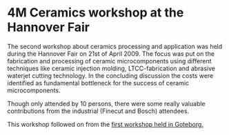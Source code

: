 # 4M Ceramics workshop at the Hannover Fair

The second workshop about ceramics processing and application was held during the Hannover Fair on 21st of April 2009. The focus was put on the fabrication and processing of ceramic microcomponents using different techniques like ceramic injection molding, LTCC-fabrication and abrasive waterjet cutting technology. In the concluding discussion the costs were identified as fundamental bottleneck for the success of ceramic microcomponents. 
 
Though only attended by 10 persons, there were some really valuable contributions from the industrial (Finecut and Bosch) attendees.

This workshop followed on from the [first workshop held in Goteborg.](/node/106)